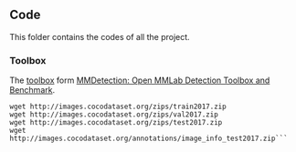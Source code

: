 ## Code
This folder contains the codes of all the project.

### Toolbox

The [toolbox](https://github.com/TianxiangDU/mmdetection) form [MMDetection: Open MMLab Detection Toolbox and Benchmark](https://arxiv.org/pdf/1906.07155.pdf).

```shell
wget http://images.cocodataset.org/zips/train2017.zip
wget http://images.cocodataset.org/zips/val2017.zip
wget http://images.cocodataset.org/zips/test2017.zip
wget http://images.cocodataset.org/annotations/image_info_test2017.zip```
